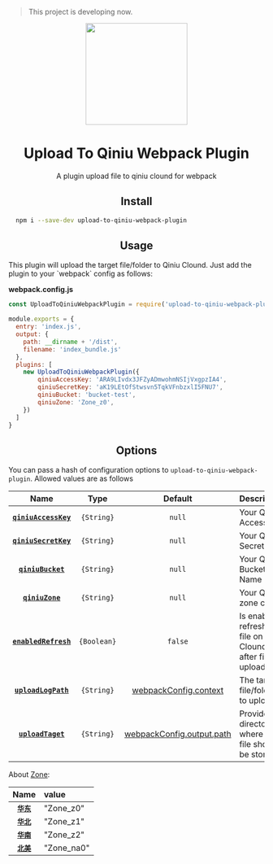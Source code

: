 > This project is developing now.

<div align="center">
  <a href="https://github.com/webpack/webpack">
    <img width="200" height="200"
      src="https://webpack.js.org/assets/icon-square-big.svg">
  </a>
  <h1>Upload To Qiniu Webpack Plugin</h1>
  <p>A plugin upload file to qiniu clound for webpack</p>
</div>

<h2 align="center">Install</h2>

```bash
  npm i --save-dev upload-to-qiniu-webpack-plugin
```

<!-- ```bash
  yarn add --dev upload-to-qiniu-webpack-plugin
``` -->


<h2 align="center">Usage</h2>
This plugin will upload the target file/folder to Qiniu Clound. Just add the plugin to your `webpack`
config as follows:

**webpack.config.js**
```js
const UploadToQiniuWebpackPlugin = require('upload-to-qiniu-webpack-plugin');

module.exports = {
  entry: 'index.js',
  output: {
    path: __dirname + '/dist',
    filename: 'index_bundle.js'
  },
  plugins: [
    new UploadToQiniuWebpackPlugin({
        qiniuAccessKey: 'ARA9LIvdx3JFZyADmwohmNSIjVxgpzIA4',
        qiniuSecretKey: 'aK19LEtOfStwsvn5TqkVFnbzxlI5FNU7',
        qiniuBucket: 'bucket-test',
        qiniuZone: 'Zone_z0',
    })
  ]
}
```

<h2 align="center">Options</h2>

You can pass a hash of configuration options to `upload-to-qiniu-webpack-plugin`.
Allowed values are as follows

|Name|Type|Default|Description|
|:--:|:--:|:-----:|:----------|
|**[`qiniuAccessKey`](#)**|`{String}`|`null`| Your Qiniu AccessKey |
|**[`qiniuSecretKey`](#)**|`{String}`|`null`| Your Qiniu SecretKey |
|**[`qiniuBucket`](#)**|`{String}`|`null`| Your Qiniu Bucket Name |
|**[`qiniuZone`](#)**|`{String}`|`null`| Your Qiniu zone code |
|**[`enabledRefresh`](#)**|`{Boolean}`|`false`| Is enable refresh the file on Qiniu Clound after file upload|
|**[`uploadLogPath`](#)**|`{String}`|[webpackConfig.context](https://webpack.js.org/configuration/entry-context/#context)| The target file/folder to upload |
|**[`uploadTaget`](#)**|`{String}`|[webpackConfig.output.path](https://webpack.js.org/configuration/output/#output-path)| Provide a directory where log file should be stored|

About [Zone](https://developer.qiniu.com/kodo/sdk/1289/nodejs):

|Name|value|
|:--:|:----------|
|**[`华东`](#)**| "Zone_z0" |
|**[`华北`](#)**| "Zone_z1" |
|**[`华南`](#)**| "Zone_z2" |
|**[`北美`](#)**| "Zone_na0" |